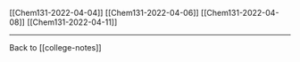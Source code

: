 
[[Chem131-2022-04-04]]
[[Chem131-2022-04-06]]
[[Chem131-2022-04-08]]
[[Chem131-2022-04-11]]


---
Back to [[college-notes]]